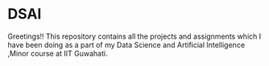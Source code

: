 # DSAI
Greetings!!
This repository contains all the projects and assignments which I have been doing as a part of my  Data Science and Artificial Intelligence ,Minor course at IIT Guwahati.
